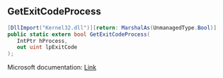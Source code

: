 ## GetExitCodeProcess

```csharp
[DllImport("Kernel32.dll")][return: MarshalAs(UnmanagedType.Bool)]
public static extern bool GetExitCodeProcess(
   IntPtr hProcess,
   out uint lpExitCode
);
```

Microsoft documentation: [Link](https://docs.microsoft.com/en-us/windows/win32/api/processthreadsapi/nf-processthreadsapi-getexitcodeprocess)
